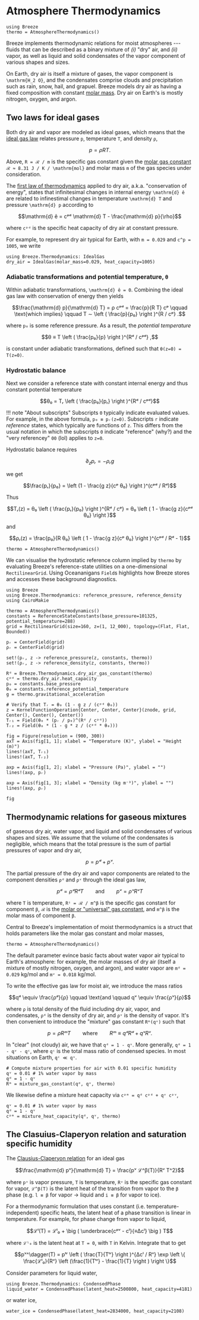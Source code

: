 # Atmosphere Thermodynamics

```@setup thermo
using Breeze
thermo = AtmosphereThermodynamics()
```

Breeze implements thermodynamic relations for moist atmospheres ---
fluids that can be described as a binary mixture of _(i)_ "dry" air, and _(ii)_ vapor,
as well as liquid and solid condensates of the vapor component of various shapes and sizes.

On Earth, dry air is itself a mixture of gases, the vapor component is ``\mathrm{H_2 O}``, 
and the condensates comprise clouds and precipitation such as rain, snow, hail, and grapuel.
Breeze models dry air as having a fixed composition with
constant [molar mass](https://en.wikipedia.org/wiki/Molar_mass).
Dry air on Earth's is mostly nitrogen, oxygen, and argon.

## Two laws for ideal gases

Both dry air and vapor are modeled as ideal gases, which means that
the [ideal gas law](https://en.wikipedia.org/wiki/Ideal_gas_law) relates
pressure ``p``, temperature ``T``, and density ``ρ``,

```math
p = ρ R T .
```

Above, ``R = ℛ / m`` is the specific gas constant given the
[molar gas constant](https://en.wikipedia.org/wiki/Gas_constant)
``ℛ ≈ 8.31 J / K / \mathrm{mol}`` and molar mass ``m`` of the gas species under consideration.

The [first law of thermodynamics](https://en.wikipedia.org/wiki/First_law_of_thermodynamics) applied to dry air,
a.k.a. "conservation of energy", states that infinitesimal changes
in internal energy ``\mathrm{d} ê`` are related to infinestimal changes 
in temperature ``\mathrm{d} T`` and pressure ``\mathrm{d} p`` according to

```math
\mathrm{d} ê = cᵖᵈ \mathrm{d} T - \frac{\mathrm{d} p}{\rho}
```

where ``cᵖᵈ`` is the specific heat capacity of dry air at constant pressure.

For example, to represent dry air typical for Earth, with ``m = 0.029`` and ``c^p = 1005``,
we write

```@example thermo
using Breeze.Thermodynamics: IdealGas
dry_air = IdealGas(molar_mass=0.029, heat_capacity=1005)
```

### Adiabatic transformations and potential temperature, ``θ``

Within adiabatic transformations, ``\mathrm{d} ê = 0``.
Combining the ideal gas law with conservation of energy then yields

```math
\frac{\mathrm{d} p}{\mathrm{d} T} = ρ cᵖᵈ = \frac{p}{R T} cᵖ \qquad \text{which implies} \qquad T ∼ \left ( \frac{p}{p₀} \right )^{R / cᵖ} .
```

where ``p₀`` is some reference pressure. As a result, the _potential temperature_ 

```math
θ ≡ T \left ( \frac{p₀}{p} \right )^{Rᵈ / cᵖᵈ} ,
```

is constant under adiabatic transformations, defined such that ``θ(z=0) = T(z=0)``.

### Hydrostatic balance

Next we consider a reference state with constant internal energy and thus constant potential temperature

```math
θ₀ = Tᵣ \left ( \frac{p₀}{pᵣ} \right )^{Rᵈ / cᵖᵈ}
```

!!! note "About subscripts"
    Subscripts ``0`` typically indicate evaluated values.
    For example, in the above formula, ``p₀ ≡ pᵣ(z=0)``.
    Subscripts ``r`` indicate _reference_ states, which typically are
    functions of ``z``. This differs from the usual notation in which
    the subscripts ``0`` indicate "reference" (why?) and the "very referencey" ``00`` (lol) applies to ``z=0``.
    

Hydrostatic balance requires

```math
∂_z pᵣ = - ρᵣ g
```

we get

```math
\frac{pᵣ}{p₀} = \left (1 - \frac{g z}{cᵖ θ₀} \right )^(cᵖᵈ / Rᵈ)
```

Thus

```math
Tᵣ(z) = θ₀ \left ( \frac{pᵣ}{p₀} \right )^{Rᵈ / cᵖ} = θ₀ \left ( 1 - \frac{g z}{cᵖᵈ θ₀} \right )
```

and

```math
ρᵣ(z) = \frac{p₀}{R θ₀} \left ( 1 - \frac{g z}{cᵖ θ₀} \right )^{cᵖᵈ / Rᵈ - 1}
```

```@example thermo
thermo = AtmosphereThermodynamics()
```

We can visualise the hydrostatic reference column implied by `thermo` by
evaluating Breeze's reference-state utilities on a one-dimensional
`RectilinearGrid`. Using Oceananigans `Field`s highlights how Breeze stores and
accesses these background diagnostics.

```@example reference_state
using Breeze
using Breeze.Thermodynamics: reference_pressure, reference_density
using CairoMakie

thermo = AtmosphereThermodynamics()
constants = ReferenceStateConstants(base_pressure=101325, potential_temperature=288)
grid = RectilinearGrid(size=160, z=(1, 12_000), topology=(Flat, Flat, Bounded))

pᵣ = CenterField(grid)
ρᵣ = CenterField(grid)

set!(pᵣ, z -> reference_pressure(z, constants, thermo))
set!(ρᵣ, z -> reference_density(z, constants, thermo))

Rᵈ = Breeze.Thermodynamics.dry_air_gas_constant(thermo)
cᵖᵈ = thermo.dry_air.heat_capacity
p₀ = constants.base_pressure
θ₀ = constants.reference_potential_temperature
g = thermo.gravitational_acceleration

# Verify that Tᵣ = θ₀ (1 - g z / (cᵖᵈ θ₀))
z = KernelFunctionOperation{Center, Center, Center}(znode, grid, Center(), Center(), Center())
Tᵣ₁ = Field(θ₀ * (pᵣ / p₀)^(Rᵈ / cᵖᵈ))
Tᵣ₂ = Field(θ₀ * (1 - g * z / (cᵖᵈ * θ₀)))

fig = Figure(resolution = (900, 300))
axT = Axis(fig[1, 1]; xlabel = "Temperature (K)", ylabel = "Height (m)")
lines!(axT, Tᵣ₁)
lines!(axT, Tᵣ₂)

axp = Axis(fig[1, 2]; xlabel = "Pressure (Pa)", ylabel = "")
lines!(axp, pᵣ)

axρ = Axis(fig[1, 3]; xlabel = "Density (kg m⁻³)", ylabel = "")
lines!(axρ, ρᵣ)

fig
```

## Thermodynamic relations for gaseous mixtures

of gaseous dry air, water vapor, and liquid and solid condensates of various shapes and sizes.
We assume that the volume of the condensates is negligible, which means that the total
pressure is the sum of partial pressures of vapor and dry air,

```math
p = pᵈ + pᵛ .
```

The partial pressure of the dry air and vapor components are related to the component densities
``ρᵈ`` and ``ρᵛ`` through the ideal gas law,

```math
pᵈ = ρᵈ Rᵈ T \qquad \text{and} \qquad pᵛ = ρᵛ Rᵛ T
```

where ``T`` is temperature, ``Rⁱ = ℛ / m^β`` is the specific gas constant for component ``β``,
``ℛ``  is the [molar or "universal" gas constant](https://en.wikipedia.org/wiki/Gas_constant),
and ``m^β`` is the molar mass of component ``β``.

Central to Breeze's implementation of moist thermodynamics is a struct that
holds parameters like the molar gas constant and molar masses,

```@example thermo
thermo = AtmosphereThermodynamics()
```

The default parameter evince basic facts about water vapor air typical to Earth's atmosphere:
for example, the molar masses of dry air (itself a mixture of mostly nitrogen, oxygen, and argon),
and water vapor are ``mᵈ = 0.029`` kg/mol and ``mᵛ = 0.018`` kg/mol.

To write the effective gas law for moist air, we introduce the mass ratios

```math
qᵈ \equiv \frac{ρᵈ}{ρ} \qquad \text{and \qquad qᵛ \equiv \frac{ρᵛ}{ρ}
```

where ``ρ`` is total density of the fluid including dry air, vapor, and condensates,
``ρᵈ`` is the density of dry air, and ``ρᵛ`` is the density of vapor.
It's then convenient to introduce the "mixture" gas constant ``Rᵐ(qᵛ)`` such that

```math
p = ρ Rᵐ T \qquad \mathrm{where} \qquad Rᵐ ≡ qᵈ Rᵈ + qᵛ Rᵛ .
```

In "clear" (not cloudy) air, we have that ``qᵈ = 1 - qᵛ``.
More generally, ``qᵈ = 1 - qᵛ - qᶜ``, where ``qᶜ`` is the total mass
ratio of condensed species. In most situations on Earth, ``qᶜ ≪ qᵛ``.

```@example thermo
# Compute mixture properties for air with 0.01 specific humidity
qᵛ = 0.01 # 1% water vapor by mass
qᵈ = 1 - qᵛ
Rᵐ = mixture_gas_constant(qᵈ, qᵛ, thermo)
```

We likewise define a mixture heat capacity via ``cᵖᵐ = qᵈ cᵖᵈ + qᵛ cᵖᵛ``,


```@example thermo
qᵛ = 0.01 # 1% water vapor by mass
qᵈ = 1 - qᵛ
cᵖᵐ = mixture_heat_capacity(qᵈ, qᵛ, thermo)
```

## The Clasuius-Claperyon relation and saturation specific humidity

The [Clausius-Claperyon relation](https://en.wikipedia.org/wiki/Clausius%E2%80%93Clapeyron_relation)
for an ideal gas

```math
\frac{\mathrm{d} pᵛ}{\mathrm{d} T} = \frac{pᵛ ℒ^β(T)}{Rᵛ T^2}
```

where ``pᵛ`` is vapor pressure, ``T`` is temperature, ``Rᵛ`` is the specific gas constant for vapor,
``ℒ^β(T)`` is the latent heat of the transition from vapor to the
``β`` phase (e.g. ``l ≡ β`` for vapor → liquid and ``i ≡ β`` for vapor to ice).

For a thermodynamic formulation that uses constant (i.e. temperature-independent) specific heats,
the latent heat of a phase transition is linear in temperature.
For example, for phase change from vapor to liquid,

```math
ℒˡ(T) = ℒˡ₀ + \big ( \underbrace{cᵖᵛ - cˡ}{≡Δcˡ} \big ) T
```

where ``ℒˡ₀`` is the latent heat at ``T = 0``, with ``T`` in Kelvin.
Integrate that to get

```math
pᵛ^\dagger(T) = pᵗʳ \left ( \frac{T}{Tᵗʳ} \right )^{Δcˡ / Rᵛ} \exp \left \{ \frac{ℒˡ₀}{Rᵛ} \left (\frac{1}{Tᵗʳ} - \frac{1}{T} \right ) \right \}
```

Consider parameters for liquid water,

```@example thermo
using Breeze.Thermodynamics: CondensedPhase
liquid_water = CondensedPhase(latent_heat=2500800, heat_capacity=4181)
```

or water ice,

```@example thermo
water_ice = CondensedPhase(latent_heat=2834000, heat_capacity=2108)
```
